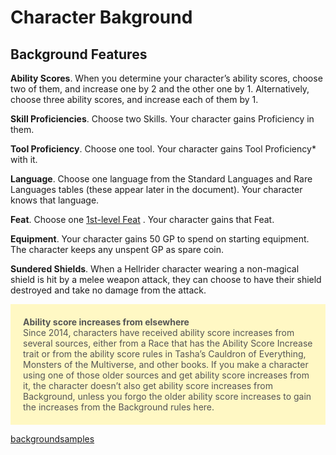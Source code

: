 # Character Bakground

## Background Features
**Ability Scores**. When you determine your
character’s ability scores, choose two of them,
and increase one by 2 and the other one by 1.
Alternatively, choose three ability scores, and
increase each of them by 1.

**Skill Proficiencies**. Choose two Skills. Your
character gains Proficiency in them.

**Tool Proficiency**. Choose one tool. Your character
gains Tool Proficiency* with it.

**Language**. Choose one language from the
Standard Languages and Rare Languages tables
(these appear later in the document). Your
character knows that language.

**Feat**. Choose one  [1st-level Feat](feats "title") . Your character
gains that Feat.

**Equipment**. Your character gains 50 GP to spend
on starting equipment. The character keeps any
unspent GP as spare coin.

**Sundered Shields**. When a Hellrider character wearing a non-magical shield is hit
by a melee weapon attack, they can choose to have their
shield destroyed and take no damage from the attack.


<div style="padding: 20px;background-color: #fff8c4;color: #555;">
  <b>Ability score increases from elsewhere</b><br>
Since 2014, characters have received ability score
increases from several sources, either from a Race
that has the Ability Score Increase trait or from
the ability score rules in Tasha’s Cauldron of
Everything, Monsters of the Multiverse, and other
books. If you make a character using one of those
older sources and get ability score increases from
it, the character doesn’t also get ability score
increases from Background, unless you forgo the
older ability score increases to gain the increases
from the Background rules here.
</div>

[backgroundsamples](backgroundsamples, "Sample backgrounds")


